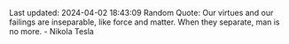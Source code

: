 Last updated: 2024-04-02 18:43:09
Random Quote: Our virtues and our failings are inseparable, like force and matter. When they separate, man is no more. - Nikola Tesla